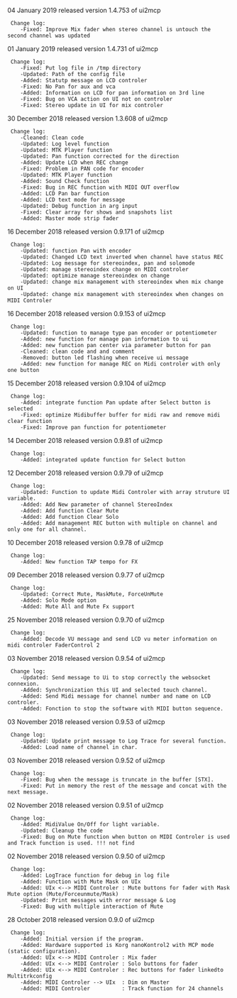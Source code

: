 04 January 2019
   released version 1.4.753 of ui2mcp

     Change log:
        -Fixed: Improve Mix fader when stereo channel is untouch the second channel was updated

01 January 2019
   released version 1.4.731 of ui2mcp

     Change log:
        -Fixed: Put log file in /tmp directory
        -Updated: Path of the config file
        -Added: Statutp message on LCD controler
        -Fixed: No Pan for aux and vca
        -Added: Information on LCD for pan information on 3rd line
        -Fixed: Bug on VCA action on UI not on controler
        -Fixed: Stereo update in UI for mix controler

30 December 2018
   released version 1.3.608 of ui2mcp

     Change log:
        -Cleaned: Clean code
        -Updated: Log level function
        -Updated: MTK Player function
        -Updated: Pan function corrected for the direction
        -Added: Update LCD when REC change
        -Fixed: Problem in PAN code for encoder
        -Updated: MTK Player function
        -Added: Sound Check function
        -Fixed: Bug in REC function with MIDI OUT overflow
        -Added: LCD Pan bar function
        -Added: LCD text mode for message
        -Updated: Debug function in arg input
        -Fixed: Clear array for shows and snapshots list
        -Added: Master mode strip fader

16 December 2018
   released version 0.9.171 of ui2mcp

     Change log:
        -Updated: function Pan with encoder
        -Updated: Changed LCD text inverted when channel have status REC
        -Updated: Log message for stereoindex, pan and solomode
        -Updated: manage stereoindex change on MIDI controler
        -Updated: optimize manage stereoindex on change
        -Updated: change mix management with stereoindex when mix change on UI
        -Updated: change mix management with stereoindex when changes on MIDI Controler

16 December 2018
   released version 0.9.153 of ui2mcp

     Change log:
        -Updated: function to manage type pan encoder or potentiometer
        -Added: new function for manage pan information to ui
        -Added: new function pan center via parameter button for pan
        -Cleaned: clean code and and comment
        -Removed: button led flashing when receive ui message
        -Added: new function for manage REC on Midi controler with only one button

15 December 2018
   released version 0.9.104 of ui2mcp

     Change log:
        -Added: integrate function Pan update after Select button is selected
        -Fixed: optimize Midibuffer buffer for midi raw and remove midi clear function
        -Fixed: Improve pan function for potentiometer

14 December 2018
   released version 0.9.81 of ui2mcp

     Change log:
        -Added: integrated update function for Select button

12 December 2018
   released version 0.9.79 of ui2mcp

     Change log:
        -Updated: Function to update Midi Controler with array struture UI variable.
        -Added: Add New parameter of channel StereoIndex
        -Added: Add function Clear Mute
        -Added: Add function Clear Solo
        -Added: Add management REC button with multiple on channel and only one for all channel.

10 December 2018
   released version 0.9.78 of ui2mcp

     Change log:
        -Added: New function TAP tempo for FX

09 December 2018
   released version 0.9.77 of ui2mcp

     Change log:
        -Updated: Correct Mute, MaskMute, ForceUnMute
        -Added: Solo Mode option
        -Added: Mute All and Mute Fx support

25 November 2018
   released version 0.9.70 of ui2mcp

     Change log:
        -Added: Decode VU message and send LCD vu meter information on midi controler FaderControl 2

03 November 2018
   released version 0.9.54 of ui2mcp

     Change log:
        -Updated: Send message to Ui to stop correctly the websocket connexion.
        -Added: Synchronization this UI and selected touch channel.
        -Added: Send Midi message for channel number and name on LCD controler.
        -Added: Fonction to stop the software with MIDI button sequence.

03 November 2018
   released version 0.9.53 of ui2mcp

     Change log:
        -Updated: Update print message to Log Trace for several function.
        -Added: Load name of channel in char.

03 November 2018
   released version 0.9.52 of ui2mcp

     Change log:
        -Fixed: Bug when the message is truncate in the buffer [STX].
        -Fixed: Put in memory the rest of the message and concat with the next message.

02 November 2018
   released version 0.9.51 of ui2mcp

     Change log:
        -Added: MidiValue On/Off for light variable.
        -Updated: Cleanup the code
        -Fixed: Bug on Mute function when button on MIDI Controler is used and Track function is used. !!! not find

02 November 2018
   released version 0.9.50 of ui2mcp

     Change log:
        -Added: LogTrace function for debug in log file
        -Added: Function with Mute Mask on UIx
        -Added:	UIx <--> MIDI Controler : Mute buttons for fader with Mask Mute option (Mute/Forceunmute/Mask)
        -Updated: Print messages with error message & Log
        -Fixed: Bug with multiple interaction of Mute

28 October 2018
   released version 0.9.0 of ui2mcp

     Change log:
        -Added: Initial version if the program.
        -Added: Hardware supported is Korg nanoKontrol2 with MCP mode (static configuration).
        -Added:	UIx <--> MIDI Controler : Mix fader
        -Added:	UIx <--> MIDI Controler : Solo buttons for fader
        -Added:	UIx <--> MIDI Controler : Rec buttons for fader linkedto Multitrkconfig
        -Added:	MIDI Controler --> UIx  : Dim on Master
        -Added:	MIDI Controler          : Track function for 24 channels
